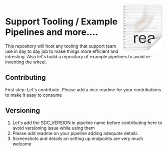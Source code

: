 <img src="readme.png" align="right" />

# Support Tooling / Example Pipelines and more....

This repository will host any tooling that support team use in day to day job to make things more efficient and intresting. Also let's build a repository of example pipelines to avoid re-inventing the wheel.

## Contributing

First step: Let's contribute.
Please add a nice readme for your contributions to make it easy to consume

## Versioning

1) Let's add the SDC_VERSION in pipeline name before contributing here to avoid versioning issue while using them
2) Please add readme on your pipeline adding adequate details.
3) Screenshots and details on setting up endpoints are very much welcome





